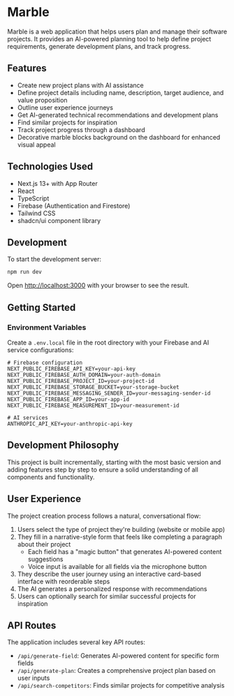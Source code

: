 # Marble

Marble is a web application that helps users plan and manage their software projects. It provides an AI-powered planning tool to help define project requirements, generate development plans, and track progress.

## Features

- Create new project plans with AI assistance
- Define project details including name, description, target audience, and value proposition
- Outline user experience journeys
- Get AI-generated technical recommendations and development plans
- Find similar projects for inspiration
- Track project progress through a dashboard
- Decorative marble blocks background on the dashboard for enhanced visual appeal

## Technologies Used

- Next.js 13+ with App Router
- React
- TypeScript
- Firebase (Authentication and Firestore)
- Tailwind CSS
- shadcn/ui component library

## Development

To start the development server:

```bash
npm run dev
```

Open [http://localhost:3000](http://localhost:3000) with your browser to see the result.

## Getting Started

### Environment Variables

Create a `.env.local` file in the root directory with your Firebase and AI service configurations:

```
# Firebase configuration
NEXT_PUBLIC_FIREBASE_API_KEY=your-api-key
NEXT_PUBLIC_FIREBASE_AUTH_DOMAIN=your-auth-domain
NEXT_PUBLIC_FIREBASE_PROJECT_ID=your-project-id
NEXT_PUBLIC_FIREBASE_STORAGE_BUCKET=your-storage-bucket
NEXT_PUBLIC_FIREBASE_MESSAGING_SENDER_ID=your-messaging-sender-id
NEXT_PUBLIC_FIREBASE_APP_ID=your-app-id
NEXT_PUBLIC_FIREBASE_MEASUREMENT_ID=your-measurement-id

# AI services
ANTHROPIC_API_KEY=your-anthropic-api-key
```

## Development Philosophy

This project is built incrementally, starting with the most basic version and adding features step by step to ensure a solid understanding of all components and functionality.

## User Experience

The project creation process follows a natural, conversational flow:

1. Users select the type of project they're building (website or mobile app)
2. They fill in a narrative-style form that feels like completing a paragraph about their project
   - Each field has a "magic button" that generates AI-powered content suggestions
   - Voice input is available for all fields via the microphone button
3. They describe the user journey using an interactive card-based interface with reorderable steps
4. The AI generates a personalized response with recommendations
5. Users can optionally search for similar successful projects for inspiration

## API Routes

The application includes several key API routes:

- `/api/generate-field`: Generates AI-powered content for specific form fields
- `/api/generate-plan`: Creates a comprehensive project plan based on user inputs
- `/api/search-competitors`: Finds similar projects for competitive analysis
